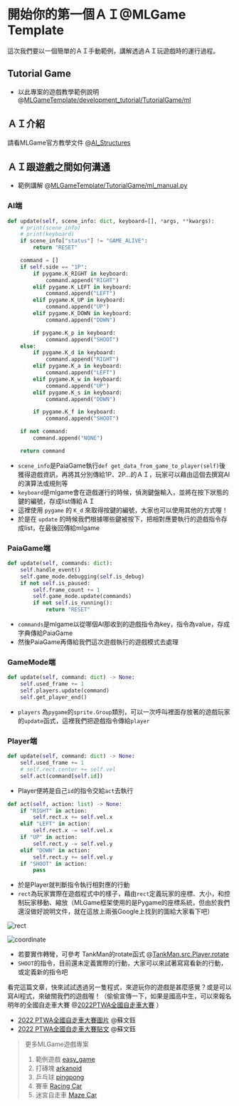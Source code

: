 # 開始你的第一個ＡＩ@MLGame Template

這次我們要以一個簡單的ＡＩ手動範例，講解透過ＡＩ玩遊戲時的運行過程。

## Tutorial Game

- 以此專案的遊戲教學範例說明 @[MLGameTemplate/development_tutorial/TutorialGame/ml](https://github.com/Jesse-Jumbo/MLGameTemplate/tree/main/development_tutorial/TutorialGame/ml)

## ＡＩ介紹

請看MLGame官方教學文件 @[AI_Structures](https://github.com/PAIA-Playful-AI-Arena/MLGame/blob/develop/docs/03-02-AI_and_PaiaGame.md)

## ＡＩ跟遊戲之間如何溝通

- 範例講解 @[MLGameTemplate/TutorialGame/ml_manual.py](https://github.com/Jesse-Jumbo/MLGameTemplate/blob/main/development_tutorial/TutorialGame/ml/ml_play_manual.py)

### AI端

```python
def update(self, scene_info: dict, keyboard=[], *args, **kwargs):
    # print(scene_info)
    # print(keyboard)
    if scene_info["status"] != "GAME_ALIVE":
        return "RESET"

    command = []
    if self.side == "1P":
        if pygame.K_RIGHT in keyboard:
            command.append("RIGHT")
        elif pygame.K_LEFT in keyboard:
            command.append("LEFT")
        elif pygame.K_UP in keyboard:
            command.append("UP")
        elif pygame.K_DOWN in keyboard:
            command.append("DOWN")

        if pygame.K_p in keyboard:
            command.append("SHOOT")
    else:
        if pygame.K_d in keyboard:
            command.append("RIGHT")
        elif pygame.K_a in keyboard:
            command.append("LEFT")
        elif pygame.K_w in keyboard:
            command.append("UP")
        elif pygame.K_s in keyboard:
            command.append("DOWN")

        if pygame.K_f in keyboard:
            command.append("SHOOT")

    if not command:
        command.append("NONE")

    return command
```

- `scene_info`是PaiaGame執行`def get_data_from_game_to_player(self)`後獲得遊戲資訊，再將其分別傳給1P、2P…的ＡＩ，玩家可以藉由這個去撰寫AI的演算法或規則等
- `keyboard`是mlgame會在遊戲運行的時候，偵測鍵盤輸入，並將在按下狀態的鍵的編號，存成list傳給ＡＩ
- 這裡使用 `pygame` 的 `K_d` 來取得按鍵的編號，大家也可以使用其他的方式喔！
- 於是在 `update` 的時候我們根據哪些鍵被按下，把相對應要執行的遊戲指令存成list，在最後回傳給mlgame

### PaiaGame端

```python
def update(self, commands: dict):
    self.handle_event()
    self.game_mode.debugging(self.is_debug)
    if not self.is_paused:
        self.frame_count += 1
        self.game_mode.update(commands)
        if not self.is_running():
            return "RESET"
```

- `commands`是mlgame以從哪個AI那收到的遊戲指令為key，指令為value，存成字典傳給PaiaGame
- 然後PaiaGame再傳給我們這次遊戲執行的遊戲模式去處理

### GameMode端

```python
def update(self, command: dict) -> None:
    self.used_frame += 1
    self.players.update(command)
    self.get_player_end()
```

- `players` 為`pygame`的`sprite.Group`類別，可以一次呼叫裡面存放著的遊戲玩家的`update`函式，這裡我們把遊戲指令傳給`player`

### Player端

```python
def update(self, command: dict) -> None:
    self.used_frame += 1
    # self.rect.center += self.vel
    self.act(command[self.id])
```

- Player便將是自己`id`的指令交給`act`去執行

```python
def act(self, action: list) -> None:
    if "RIGHT" in action:
        self.rect.x += self.vel.x
    elif "LEFT" in action:
        self.rect.x -= self.vel.x
    if "UP" in action:
        self.rect.y -= self.vel.y
    elif "DOWN" in action:
        self.rect.y += self.vel.y
    if "SHOOT" in action:
        pass
```

- 於是Player就判斷指令執行相對應的行動
- `rect`為玩家實際在遊戲程式中的樣子，藉由`rect`定義玩家的座標、大小，和控制玩家移動、縮放（MLGame框架使用的是Pygame的座標系統，但由於我們還沒做好說明文件，就在這放上兩張Google上找到的圖給大家看下吧）

![rect](https://raw.githubusercontent.com/Jesse-Jumbo/MLGameTemplate/main/Iron_article_2022/image/rect.png)

![coordinate](https://raw.githubusercontent.com/Jesse-Jumbo/MLGameTemplate/main/Iron_article_2022/image/coordinate.png)

- 若要實作轉彎，可參考 TankMan的rotate函式 @[TankMan.src.Player.rotate](https://github.com/Jesse-Jumbo/TankMan/blob/main/src/Player.py#L78)
- `SHOOT`的指令，目前還未定義實際的行動，大家可以來試著寫寫看新的行動，或定義新的指令吧

看完這篇文章，快來試試透過另一隻程式，來遊玩你的遊戲是甚麼感覺？或是可以寫AI程式，來破關我們的遊戲喔！（偷偷宣傳一下，如果是國高中生，可以來報名明年的全國自走車大賽 @[2022PTWA全國自走車大賽](https://sites.google.com/programtheworld.tw/2022ptwa/%E9%A6%96%E9%A0%81?authuser=0) ）

- [2022 PTWA全國自走車大賽圖片](https://www.facebook.com/arwen.su.5/posts/pfbid09A7pSjJxV6i2fjsQJLMTTX212BL73G8uCNGo5wzcB1hsKz7scfyKMAAuVyNxJ1Mpl) @蘇文鈺
- [2022 PTWA全國自走車大賽貼文](https://www.facebook.com/arwen.su.5/posts/pfbid0J5fYzQe1sMocXDbKknPijHZBXroQFHH5ykRofKgFTatSLHQScyvN71JHj6DRB11El) @蘇文鈺

> 更多MLGame遊戲專案
> 
> 1. 範例遊戲 [easy_game](https://github.com/PAIA-Playful-AI-Arena/easy_game)
> 2. 打磚塊 [arkanoid](https://github.com/PAIA-Playful-AI-Arena/arkanoid)
> 3. 乒乓球 [pingpong](https://github.com/PAIA-Playful-AI-Arena/pingpong)
> 4. 賽車 [Racing Car](https://github.com/yen900611/racing_car)
> 5. 迷宮自走車 [Maze Car](https://github.com/yen900611/maze_car)